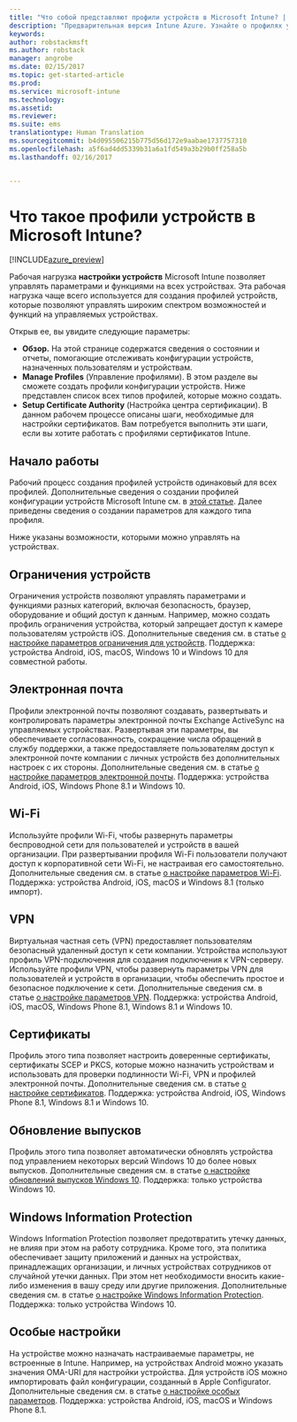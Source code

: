```yaml
---
title: "Что собой представляют профили устройств в Microsoft Intune? | Предварительная версия Intune Azure | Документация Майкрософт"
description: "Предварительная версия Intune Azure. Узнайте о профилях устройств Intune и о том, как они могут помочь в управлении и защите устройств в вашей компании."
keywords: 
author: robstackmsft
ms.author: robstack
manager: angrobe
ms.date: 02/15/2017
ms.topic: get-started-article
ms.prod: 
ms.service: microsoft-intune
ms.technology: 
ms.assetid: 
ms.reviewer: 
ms.suite: ems
translationtype: Human Translation
ms.sourcegitcommit: b4d095506215b775d56d172e9aabae1737757310
ms.openlocfilehash: a5f6ad4dd5339b31a6a1fd549a3b29b0ff258a5b
ms.lasthandoff: 02/16/2017


---
```


# <a name="what-are-microsoft-intune-device-profiles"></a>Что такое профили устройств в Microsoft Intune?

[!INCLUDE[azure_preview](../includes/azure_preview.md)]

Рабочая нагрузка **настройки устройств** Microsoft Intune позволяет управлять параметрами и функциями на всех устройствах. Эта рабочая нагрузка чаще всего используется для создания профилей устройств, которые позволяют управлять широким спектром возможностей и функций на управляемых устройствах.

Открыв ее, вы увидите следующие параметры:

- **Обзор.** На этой странице содержатся сведения о состоянии и отчеты, помогающие отслеживать конфигурации устройств, назначенных пользователям и устройствам.
- **Manage Profiles** (Управление профилями). В этом разделе вы сможете создать профили конфигурации устройств. Ниже представлен список всех типов профилей, которые можно создать.
- **Setup Certificate Authority** (Настройка центра сертификации). В данном рабочем процессе описаны шаги, необходимые для настройки сертификатов. Вам потребуется выполнить эти шаги, если вы хотите работать с профилями сертификатов Intune.

## <a name="getting-started"></a>Начало работы

Рабочий процесс создания профилей устройств одинаковый для всех профилей. Дополнительные сведения о создании профилей конфигурации устройств Microsoft Intune см. в [этой статье](/intune-azure/configure-devices/how-to-create-device-profiles). Далее приведены сведения о создании параметров для каждого типа профиля.

Ниже указаны возможности, которыми можно управлять на устройствах.

## <a name="device-restrictions"></a>Ограничения устройств
Ограничения устройств позволяют управлять параметрами и функциями разных категорий, включая безопасность, браузер, оборудование и общий доступ к данным. Например, можно создать профиль ограничения устройства, который запрещает доступ к камере пользователям устройств iOS.
Дополнительные сведения см. в статье [о настройке параметров ограничения для устройств](how-to-configure-device-restrictions.md). Поддержка: устройства Android, iOS, macOS, Windows 10 и Windows 10 для совместной работы.

## <a name="email"></a>Электронная почта
Профили электронной почты позволяют создавать, развертывать и контролировать параметры электронной почты Exchange ActiveSync на управляемых устройствах. Развертывая эти параметры, вы обеспечиваете согласованность, сокращение числа обращений в службу поддержки, а также предоставляете пользователям доступ к электронной почте компании с личных устройств без дополнительных настроек с их стороны.
Дополнительные сведения см. в статье [о настройке параметров электронной почты](how-to-configure-email-settings.md). Поддержка: устройства Android, iOS, Windows Phone 8.1 и Windows 10.

## <a name="wi-fi"></a>Wi-Fi
Используйте профили Wi-Fi, чтобы развернуть параметры беспроводной сети для пользователей и устройств в вашей организации. При развертывании профиля Wi-Fi пользователи получают доступ к корпоративной сети Wi-Fi, не настраивая его самостоятельно.
Дополнительные сведения см. в статье [о настройке параметров Wi-Fi](how-to-configure-wi-fi-settings.md). Поддержка: устройства Android, iOS, macOS и Windows 8.1 (только импорт).

## <a name="vpn"></a>VPN
Виртуальная частная сеть (VPN) предоставляет пользователям безопасный удаленный доступ к сети компании. Устройства используют профиль VPN-подключения для создания подключения к VPN-серверу. Используйте профили VPN, чтобы развернуть параметры VPN для пользователей и устройств в организации, чтобы обеспечить простое и безопасное подключение к сети.
Дополнительные сведения см. в статье [о настройке параметров VPN](how-to-configure-vpn-settings.md).
Поддержка: устройства Android, iOS, macOS, Windows Phone 8.1, Windows 8.1 и Windows 10.

## <a name="certificates"></a>Сертификаты
Профиль этого типа позволяет настроить доверенные сертификаты, сертификаты SCEP и PKCS, которые можно назначить устройствам и использовать для проверки подлинности Wi-Fi, VPN и профилей электронной почты.
Дополнительные сведения см. в статье [о настройке сертификатов](how-to-configure-certificates.md). Поддержка: устройства Android, iOS, Windows Phone 8.1, Windows 8.1 и Windows 10.

## <a name="edition-upgrade"></a>Обновление выпусков
Профиль этого типа позволяет автоматически обновлять устройства под управлением некоторых версий Windows 10 до более новых выпусков. Дополнительные сведения см. в статье [о настройке обновлений выпусков Windows 10](how-to-configure-windows-10-edition-upgrade.md). Поддержка: только устройства Windows 10.

## <a name="windows-information-protection"></a>Windows Information Protection
Windows Information Protection позволяет предотвратить утечку данных, не влияя при этом на работу сотрудника. Кроме того, эта политика обеспечивает защиту приложений и данных на устройствах, принадлежащих организации, и личных устройствах сотрудников от случайной утечки данных. При этом нет необходимости вносить какие-либо изменения в вашу среду или другие приложения.
Дополнительные сведения см. в статье [о настройке Windows Information Protection](how-to-configure-windows-information-protection.md). Поддержка: только устройства Windows 10.

## <a name="custom"></a>Особые настройки
На устройстве можно назначать настраиваемые параметры, не встроенные в Intune. Например, на устройствах Android можно указать значения OMA-URI для настройки устройства. Для устройств iOS можно импортировать файл конфигурации, созданный в Apple Configurator.
Дополнительные сведения см. в статье [о настройке особых параметров](how-to-configure-custom-settings.md). Поддержка: устройства Android, iOS, macOS и Windows Phone 8.1.

